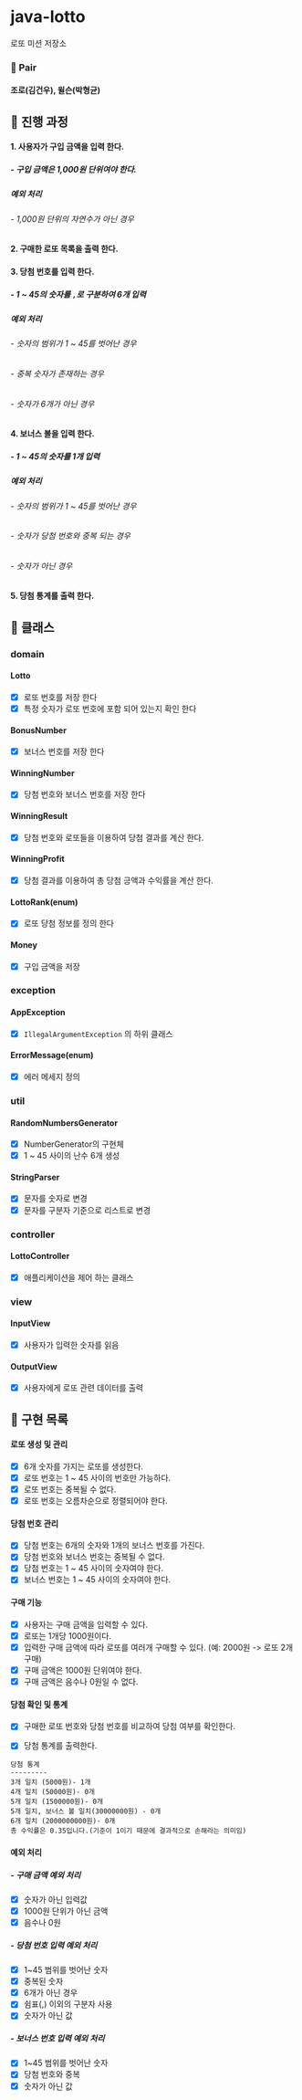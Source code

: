 # java-lotto

로또 미션 저장소

### 👥 Pair
#### 조로(김건우), 윌슨(박형균)

## 📝 진행 과정

#### 1. 사용자가 구입 금액을 입력 한다.
##### - 구입 금액은 1,000원 단위여야 한다.
##### 예외 처리
###### - 1,000원 단위의 자연수가 아닌 경우
#### 2. 구매한 로또 목록을 출력 한다.
#### 3. 당첨 번호를 입력 한다.
##### - 1 ~ 45의 숫자를 `,`로 구분하여 6개 입력
##### 예외 처리
###### - 숫자의 범위가 1 ~ 45를 벗어난 경우
###### - 중복 숫자가 존재하는 경우
###### - 숫자가 6개가 아닌 경우
#### 4. 보너스 볼을 입력 한다.
##### - 1 ~ 45의 숫자를 1개 입력
##### 예외 처리
###### - 숫자의 범위가 1 ~ 45를 벗어난 경우
###### - 숫자가 당첨 번호와 중복 되는 경우
###### - 숫자가 아닌 경우
#### 5. 당첨 통계를 출력 한다.

## 📝 클래스

### domain
#### Lotto
- [X] 로또 번호를 저장 한다
- [X] 특정 숫자가 로또 번호에 포함 되어 있는지 확인 한다

#### BonusNumber
- [X] 보너스 번호를 저장 한다

#### WinningNumber
- [X] 당첨 번호와 보너스 번호를 저장 한다

#### WinningResult
- [X] 당첨 번호와 로또들을 이용하여 당첨 결과를 계산 한다.

#### WinningProfit
- [X] 당첨 결과를 이용하여 총 당첨 긍액과 수익률을 계산 한다.

#### LottoRank(enum)
- [X] 로또 당첨 정보를 정의 한다

#### Money
- [X] 구입 금액을 저장

### exception
#### AppException
- [X] `IllegalArgumentException` 의 하위 클래스

#### ErrorMessage(enum)
- [X] 에러 메세지 정의

### util

#### RandomNumbersGenerator
- [X] NumberGenerator의 구현체
- [X] 1 ~ 45 사이의 난수 6개 생성

#### StringParser
- [X] 문자를 숫자로 변경
- [X] 문자를 구분자 기준으로 리스트로 변경

### controller

#### LottoController
- [X] 애플리케이션을 제어 하는 클래스

### view

#### InputView
- [X] 사용자가 입력한 숫자를 읽음

#### OutputView
- [X] 사용자에게 로또 관련 데이터를 출력

## 📝 구현 목록

#### 로또 생성 및 관리
- [X] 6개 숫자를 가지는 로또를 생성한다. 
- [X] 로또 번호는 1 ~ 45 사이의 번호만 가능하다.
- [X] 로또 번호는 중복될 수 없다.
- [X] 로또 번호는 오름차순으로 정렬되어야 한다.

#### 당첨 번호 관리
- [X] 당첨 번호는 6개의 숫자와 1개의 보너스 번호를 가진다.
- [X] 당첨 번호와 보너스 번호는 중복될 수 없다.
- [X] 당첨 번호는 1 ~ 45 사이의 숫자여야 한다.
- [X] 보너스 번호는 1 ~ 45 사이의 숫자여야 한다.

#### 구매 기능
- [X] 사용자는 구매 금액을 입력할 수 있다.
- [X] 로또는 1개당 1000원이다.
- [X] 입력한 구매 금액에 따라 로또를 여러개 구매할 수 있다. (예: 2000원 -> 로또 2개 구매)
- [X] 구매 금액은 1000원 단위여야 한다.
- [X] 구매 금액은 음수나 0원일 수 없다.

#### 당첨 확인 및 통계
- [X] 구매한 로또 번호와 당첨 번호를 비교하여 당첨 여부를 확인한다.
- [X] 당첨 통계를 출력한다.


```
당첨 통계
---------
3개 일치 (5000원)- 1개
4개 일치 (50000원)- 0개
5개 일치 (1500000원)- 0개
5개 일치, 보너스 볼 일치(30000000원) - 0개
6개 일치 (2000000000원)- 0개
총 수익률은 0.35입니다.(기준이 1이기 때문에 결과적으로 손해라는 의미임)
```

#### 예외 처리

#####  - 구매 금액 예외 처리
- [X] 숫자가 아닌 입력값
- [X] 1000원 단위가 아닌 금액
- [X] 음수나 0원

##### - 당첨 번호 입력 예외 처리
- [X] 1~45 범위를 벗어난 숫자
- [X] 중복된 숫자
- [X] 6개가 아닌 경우
- [X] 쉼표(,) 이외의 구분자 사용
- [X] 숫자가 아닌 값

##### - 보너스 번호 입력 예외 처리
- [X] 1~45 범위를 벗어난 숫자
- [X] 당첨 번호와 중복
- [X] 숫자가 아닌 값